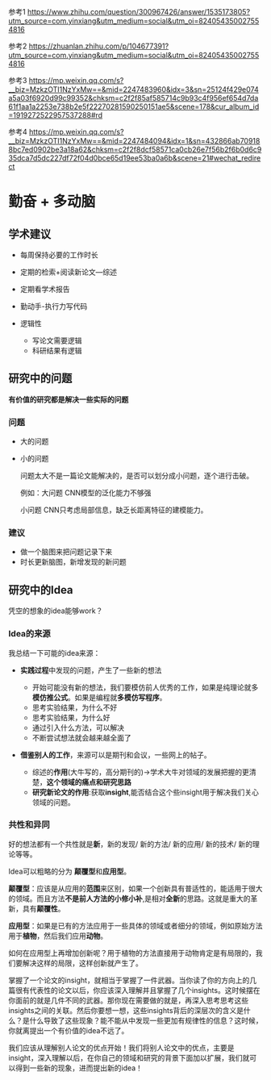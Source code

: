 参考1 https://www.zhihu.com/question/300967426/answer/1535173805?utm_source=com.yinxiang&utm_medium=social&utm_oi=824054350027554816

参考2 https://zhuanlan.zhihu.com/p/104677391?utm_source=com.yinxiang&utm_medium=social&utm_oi=824054350027554816

参考3 https://mp.weixin.qq.com/s?__biz=MzkzOTI1NzYxMw==&mid=2247483960&idx=3&sn=25124f429e074a5a03f6920d99c99352&chksm=c2f2f85af585714c9b93c4f956ef654d7da61f1aa1a2253e738b2e5f22270281590250151ae5&scene=178&cur_album_id=1919272522957537288#rd

参考4 https://mp.weixin.qq.com/s?__biz=MzkzOTI1NzYxMw==&mid=2247484094&idx=1&sn=432866ab709188bc7ed0902be3a18a62&chksm=c2f2f8dcf58571ca0cb26e7f56b2f6b0d6c935dca7d5dc227df72f04d0bce65d19ee53ba0a6b&scene=21#wechat_redirect

# 勤奋 + 多动脑

## 学术建议
- 每周保持必要的工作时长
- 定期的检索+阅读新论文—综述
- 定期看学术报告
- 勤动手-执行力写代码


- 逻辑性
  - 写论文需要逻辑
  - 科研结果有逻辑

## 研究中的问题
**有价值的研究都是解决一些实际的问题** 

###  问题
- 大的问题
- 小的问题
  
  问题太大不是一篇论文能解决的，是否可以划分成小问题，逐个进行击破。
  
  例如：大问题 CNN模型的泛化能力不够强
        
    小问题 CNN只考虑局部信息，缺乏长距离特征的建模能力。
### 建议
- 做一个脑图来把问题记录下来
- 时长更新脑图，新增发现的新问题

## 研究中的Idea

凭空的想象的idea能够work？
### Idea的来源
我总结一下可能的idea来源：

- **实践过程**中发现的问题，产生了一些新的想法
  - 开始可能没有新的想法，我们要模仿前人优秀的工作，如果是纯理论就多**模仿推公式**。如果是编程就**多模仿写程序**。
  - 思考实验结果，为什么不好
  - 思考实验结果，为什么好
  - 通过引入什么方法，可以解决
  - 不断尝试想法就会越来越全面了

- **借鉴别人的工作**，来源可以是期刊和会议，一些网上的帖子。
  - 综述的**作用**(大牛写的，高分期刊的)->学术大牛对领域的发展把握的更清楚，**这个领域的痛点和研究思路**
  - **研究新论文的作用**:获取**insight**,能否结合这个些insight用于解决我们关心领域的问题。

### 共性和异同
好的想法都有一个共性就是**新**，新的发现/ 新的方法/ 新的应用/ 新的技术/ 新的理论等等。

Idea可以粗略的分为 **颠覆型**和**应用型**。

**颠覆型**：应该是从应用的**范围**来区别，如果一个创新具有普适性的，能适用于很大的领域。而且方法**不是前人方法的小修小补**,是相对**全新**的思路。这就是重大的革新，具有**颠覆性**。

**应用型**：如果是已有的方法应用于一些具体的领域或者细分的领域，例如原始方法用于**植物**，然后我们应用**动物**。

如何在应用型上再增加创新呢？用于植物的方法直接用于动物肯定是有局限的，我们要解决这样的局限，这样创新就产生了。



掌握了一个论文的insight，就相当于掌握了一件武器。当你读了你的方向上的几篇很有代表性的论文以后，你应该深入理解并且掌握了几个insights。这时候摆在你面前的就是几件不同的武器。那你现在需要做的就是，再深入思考思考这些insights之间的关联。然后你要想一想，这些insights背后的深层次的含义是什么？是什么导致了这些现象？能不能从中发现一些更加有规律性的信息？这时候，你就离提出一个有价值的idea不远了。

我们应该从理解别人论文的优点开始！我们将别人论文中的优点，主要是insight，深入理解以后，在你自己的领域和研究的背景下面加以扩展，我们就可以得到一些新的现象，进而提出新的idea！